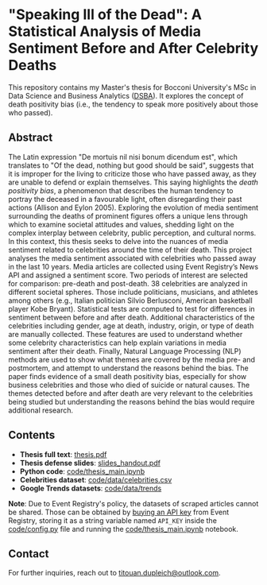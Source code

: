 # "Speaking Ill of the Dead": A Statistical Analysis of Media Sentiment Before and After Celebrity Deaths

This repository contains my Master's thesis for Bocconi University's MSc in Data Science and Business Analytics ([DSBA](https://www.unibocconi.it/en/programs/master-science/data-science-and-business-analytics)). It explores the concept of death positivity bias (i.e., the tendency to speak more positively about those who passed).


## Abstract

The Latin expression "De mortuis nil nisi bonum dicendum est", which translates to "Of the dead, nothing but good should be said", suggests that it is improper for the living to criticize those who have passed away, as they are unable to defend or explain themselves. This saying highlights the _death positivity bias_, a phenomenon that describes the human tendency to portray the deceased in a favourable light, often disregarding their past actions (Allison and Eylon 2005). Exploring the evolution of media sentiment surrounding the deaths of prominent figures offers a unique lens through which to examine societal attitudes and values, shedding light on the complex interplay between celebrity, public perception, and cultural norms. In this context, this thesis seeks to delve into the nuances of media sentiment related to celebrities around the time of their death. This project analyses the media sentiment associated with celebrities who passed away in the last 10 years. Media articles are collected using Event Registry’s News API and assigned a sentiment score. Two periods of interest are selected for comparison: pre-death and post-death. 38 celebrities are analyzed in different societal spheres. Those include politicians, musicians, and athletes among others (e.g., Italian politician Silvio Berlusconi, American basketball player Kobe Bryant). Statistical tests are computed to test for differences in sentiment between before and after death. Additional characteristics of the celebrities including gender, age at death, industry, origin, or type of death are manually collected. These features are used to understand whether some celebrity characteristics can help explain variations in media sentiment after their death. Finally, Natural Language Processing (NLP) methods are used to show what themes are covered by the media pre- and postmortem, and attempt to understand the reasons behind the bias. The paper finds evidence of a small death positivity bias, especially for show business celebrities and those who died of suicide or natural causes. The themes detected before and after death are very relevant to the celebrities being studied but understanding the reasons behind the bias would require additional research.


## Contents

- **Thesis full text**: [thesis.pdf](./thesis.pdf)
- **Thesis defense slides**: [slides_handout.pdf](./slides_handout.pdf)
- **Python code**: [code/thesis_main.ipynb](./code/thesis_main.ipynb)
- **Celebrities dataset**: [code/data/celebrities.csv](./code/data/celebrities.csv)
- **Google Trends datasets**: [code/data/trends](./code/data/trends)

**Note**: Due to Event Registry's policy, the datasets of scraped articles cannot be shared. Those can be obtained by [buying an API key](https://www.newsapi.ai/) from Event Registry, storing it as a string variable named `API_KEY` inside the [code/config.py](./code/config.py) file and running the [code/thesis_main.ipynb](./code/thesis_main.ipynb) notebook.


## Contact

For further inquiries, reach out to [titouan.dupleich@outlook.com](mailto:titouan.dupleich@outlook.com).
